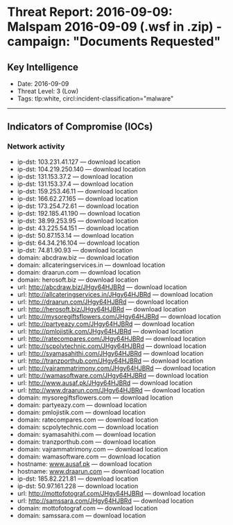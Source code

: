 # Threat Report: 2016-09-09: Malspam 2016-09-09 (.wsf in .zip) - campaign: "Documents Requested"


## Key Intelligence
* Date: 2016-09-09
* Threat Level: 3 (Low)
* Tags: tlp:white, circl:incident-classification="malware"

---

## Indicators of Compromise (IOCs)
### Network activity
* ip-dst: 103.231.41.127 — download location
* ip-dst: 104.219.250.140 — download location
* ip-dst: 131.153.37.2 — download location
* ip-dst: 131.153.37.4 — download location
* ip-dst: 159.253.46.11 — download location
* ip-dst: 166.62.27.165 — download location
* ip-dst: 173.254.72.61 — download location
* ip-dst: 192.185.41.190 — download location
* ip-dst: 38.99.253.95 — download location
* ip-dst: 43.225.54.151 — download location
* ip-dst: 50.87.153.14 — download location
* ip-dst: 64.34.216.104 — download location
* ip-dst: 74.81.90.93 — download location
* domain: abcdraw.biz — download location
* domain: allcateringservices.in — download location
* domain: draarun.com — download location
* domain: herosoft.biz — download location
* url: http://abcdraw.biz/JHgy64HJBRd — download location
* url: http://allcateringservices.in/JHgy64HJBRd — download location
* url: http://draarun.com/JHgy64HJBRd — download location
* url: http://herosoft.biz/JHgy64HJBRd — download location
* url: http://mysoregiftsflowers.com/JHgy64HJBRd — download location
* url: http://partyeazy.com/JHgy64HJBRd — download location
* url: http://pmlojistik.com/JHgy64HJBRd — download location
* url: http://ratecompares.com/JHgy64HJBRd — download location
* url: http://scpolytechnic.com/JHgy64HJBRd — download location
* url: http://syamasahithi.com/JHgy64HJBRd — download location
* url: http://tranzporthub.com/JHgy64HJBRd — download location
* url: http://vajrammatrimony.com/JHgy64HJBRd — download location
* url: http://wamasoftware.com/JHgy64HJBRd — download location
* url: http://www.ausaf.pk/JHgy64HJBRd — download location
* url: http://www.draarun.com/JHgy64HJBRd — download location
* domain: mysoregiftsflowers.com — download location
* domain: partyeazy.com — download location
* domain: pmlojistik.com — download location
* domain: ratecompares.com — download location
* domain: scpolytechnic.com — download location
* domain: syamasahithi.com — download location
* domain: tranzporthub.com — download location
* domain: vajrammatrimony.com — download location
* domain: wamasoftware.com — download location
* hostname: www.ausaf.pk — download location
* hostname: www.draarun.com — download location
* ip-dst: 185.82.221.81 — download location
* ip-dst: 50.97.161.228 — download location
* url: http://mottofotograf.com/JHgy64HJBRd — download location
* url: http://samssara.com/JHgy64HJBRd — download location
* domain: mottofotograf.com — download location
* domain: samssara.com — download location
